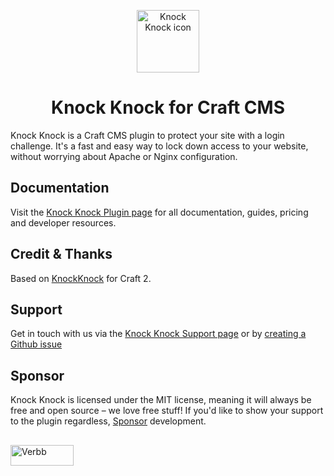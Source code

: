 <p align="center"><img src="https://verbb.imgix.net/plugins/knock-knock/knock-knock-icon.svg" width="100" height="100" alt="Knock Knock icon"></p>
<h1 align="center">Knock Knock for Craft CMS</h1>

Knock Knock is a Craft CMS plugin to protect your site with a login challenge. It's a fast and easy way to lock down access to your website, without worrying about Apache or Nginx configuration.

## Documentation
Visit the [Knock Knock Plugin page](https://verbb.io/craft-plugins/knock-knock) for all documentation, guides, pricing and developer resources.

## Credit & Thanks
Based on [KnockKnock](https://github.com/dgrigg/knockknock) for Craft 2.

## Support
Get in touch with us via the [Knock Knock Support page](https://verbb.io/craft-plugins/knock-knock/support) or by [creating a Github issue](https://github.com/verbb/knock-knock/issues)

## Sponsor
Knock Knock is licensed under the MIT license, meaning it will always be free and open source – we love free stuff! If you'd like to show your support to the plugin regardless, [Sponsor](https://github.com/sponsors/verbb) development.

<h2></h2>

<a href="https://verbb.io" target="_blank">
    <img width="101" height="33" src="https://verbb.io/assets/img/verbb-pill.svg" alt="Verbb">
</a>

